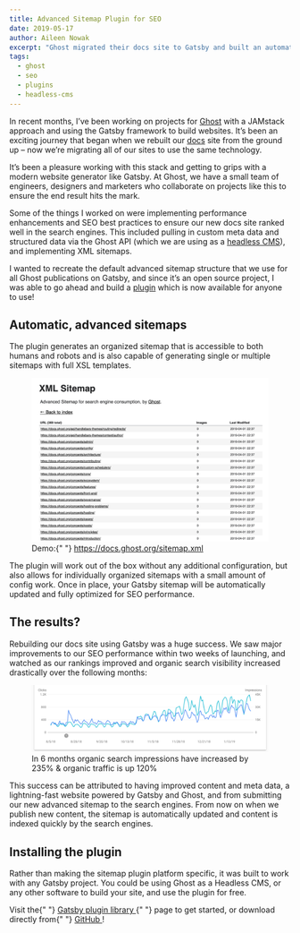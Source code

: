 ```yaml
---
title: Advanced Sitemap Plugin for SEO
date: 2019-05-17
author: Aileen Nowak
excerpt: "Ghost migrated their docs site to Gatsby and built an automatic XML sitemap plugin which is now open source and available for anyone to use!"
tags:
  - ghost
  - seo
  - plugins
  - headless-cms
---
```


In recent months, I’ve been working on projects for [Ghost](https://ghost.org/) with a JAMstack approach and using the Gatsby framework to build websites. It’s been an exciting journey that began when we rebuilt our [docs](https://docs.ghost.org/) site from the ground up – now we’re migrating all of our sites to use the same technology.

It’s been a pleasure working with this stack and getting to grips with a modern website generator like Gatsby. At Ghost, we have a small team of engineers, designers and marketers who collaborate on projects like this to ensure the end result hits the mark.

Some of the things I worked on were implementing performance enhancements and SEO best practices to ensure our new docs site ranked well in the search engines. This included pulling in custom meta data and structured data via the Ghost API (which we are using as a [headless CMS](/docs/headless-cms/)), and implementing XML sitemaps.

I wanted to recreate the default advanced sitemap structure that we use for all Ghost publications on Gatsby, and since it’s an open source project, I was able to go ahead and build a [plugin](/packages/gatsby-plugin-advanced-sitemap/?=sitemap) which is now available for anyone to use!

## Automatic, advanced sitemaps

The plugin generates an organized sitemap that is accessible to both humans and robots and is also capable of generating single or multiple sitemaps with full XSL templates.

<figure>
  <img alt="Advanced sitemaps" src="./images/advanced_sitemaps.png" />
  <figcaption>
    Demo:{" "}
    <a href="https://docs.ghost.org/sitemap.xml">
      https://docs.ghost.org/sitemap.xml
    </a>
  </figcaption>
</figure>

The plugin will work out of the box without any additional configuration, but also allows for individually organized sitemaps with a small amount of config work. Once in place, your Gatsby sitemap will be automatically updated and fully optimized for SEO performance.

## The results?

Rebuilding our docs site using Gatsby was a huge success. We saw major improvements to our SEO performance within two weeks of launching, and watched as our rankings improved and organic search visibility increased drastically over the following months:

<figure>
  <img alt="SEO performance" src="./images/seo_results.png" />
  <figcaption>
    In 6 months organic search impressions have increased by 235% & organic
    traffic is up 120%
  </figcaption>
</figure>

This success can be attributed to having improved content and meta data, a lightning-fast website powered by Gatsby and Ghost, and from submitting our new advanced sitemap to the search engines. From now on when we publish new content, the sitemap is automatically updated and content is indexed quickly by the search engines.

## Installing the plugin

Rather than making the sitemap plugin platform specific, it was built to work with any Gatsby project. You could be using Ghost as a Headless CMS, or any other software to build your site, and use the plugin for free.

<pullquote>
  Visit the{" "}
  <a href="/packages/gatsby-plugin-advanced-sitemap/?=sitemap">
    Gatsby plugin library
  </a>{" "}
  page to get started, or download directly from{" "}
  <a href="https://github.com/tryghost/gatsby-plugin-advanced-sitemap">
    GitHub
  </a>
  !
</pullquote>
